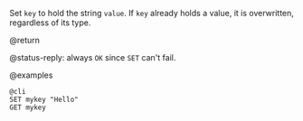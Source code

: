 Set `key` to hold the string `value`. If `key` already holds a value, it is
overwritten, regardless of its type.

@return

@status-reply: always `OK` since `SET` can't fail.

@examples

    @cli
    SET mykey "Hello"
    GET mykey

